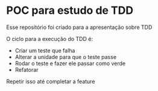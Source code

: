 # POC para estudo de TDD

Esse repositório foi criado para a apresentação sobre TDD

O ciclo para a execução do TDD é:
- Criar um teste que falha
- Alterar a unidade para que o teste passe
- Rodar o teste e fazer ele passar como verde
- Refatorar

Repetir isso até completar a feature